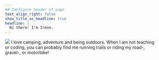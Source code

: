 ```yaml
---
## Configure header of page
text_align_right: false
show_title_as_headline: true
headline: |
  Hi there! I'm Irene.
---
```


<!-- this is a subheadline -->
<img src="/img/sequoia.jpeg"/>
I love camping, adventure and being outdoors. When I am not teaching or coding, you can probably find me running trails or riding my road-, gravel-, or motorbike! 
